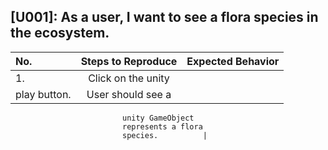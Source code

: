 ## [U001]: As a user, I want to see a flora species in the ecosystem.

|No.  | Steps to Reproduce | Expected Behavior |  
| :-- | :----------------: | :---------------: | 
| 1.  | Click on the unity 
        play button.       | User should see a 
                             unity GameObject 
                             represents a flora 
                             species.          |
